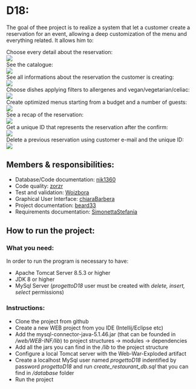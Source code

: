 # D18:
The goal of thee project is to realize a system that let a customer create a reservation for an event, allowing a deep customization of the menu and everything related. It allows him to:
<div align="left">
    <figcaption>Choose every detail about the reservation:</figcaption>
    <img  src="https://image.ibb.co/npQj1y/home.png"> <br>
   <figcaption>See the catalogue:</figcaption>
    <img src="http://i63.tinypic.com/wwku2v.png"><br>
    <figcaption>See all informations about the reservation the customer is creating:</figcaption>
    <img src="http://i63.tinypic.com/21aw8qe.png"><br>
    <figcaption>Choose dishes applying filters to allergenes and vegan/vegetarian/celiac:</figcaption>
    <img  src="http://i68.tinypic.com/sl5zd5.png"> <br>
    <figcaption>Create optimized menus starting from a budget and a number of guests:</figcaption>
    <img src="http://i63.tinypic.com/2qmjg1u.png"><br>
    <figcaption>See a recap of the reservation:</figcaption>
    <img src="http://i65.tinypic.com/97t9xs.png"><br>
    <figcaption>Get a unique ID that represents the reservation after the confirm:</figcaption>
    <img src="http://i68.tinypic.com/nnmadl.png"><br>
    <figcaption>Delete a previous reservation using customer e-mail and the unique ID:</figcaption>
    <img src="http://i65.tinypic.com/1zmgf40.png"><br>
</div>

## Members & responsibilities:
- Database/Code documentation: [nik1360](https://github.com/nik1360)
- Code quality: [zorzr](https://github.com/zorzr)
- Test and validation: [Woizbora](https://github.com/Woizbora)
- Graphical User Interface:  [chiaraBarbera](https://github.com/chiaraBarbera)
- Project documentation: [beard33](https://github.com/beard33)
- Requirements documentation: [SimonettaStefania](https://github.com/SimonettaStefania)

## How to run the project:

### What you need:
In order to run the program is necessary to have:
* Apache Tomcat Server 8.5.3 or higher
* JDK 8 or higher
* MySql Server (*progettoD18* user must be created with *delete, insert, select* permissions)

### Instructions:
* Clone the project from github
* Create a new WEB project from you IDE (Intellij/Eclipse etc)
* Add the mysql-connector-java-5.1.46.jar (that can be founded in */web/WEB-INF/lib*) to project structures -> modules -> dependencies
* Add all the jars you can find in the */lib* to the project structure
* Configure a local Tomcat server with the Web-War-Exploded artifact
* Create a localhost MySql user named *progettoD18* indentified by password *progettoD18* and run *create_restaurant_db.sql* that you can find in */database* folder
* Run the project 

